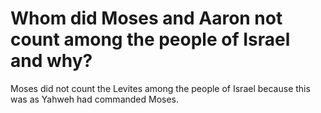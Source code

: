 # Whom did Moses and Aaron not count among the people of Israel and why?

Moses did not count the Levites among the people of Israel because this was as Yahweh had commanded Moses.

